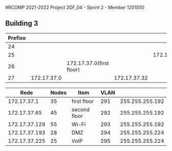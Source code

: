 #RCOMP 2021-2022 Project 2DF_04 - Sprint 2 - Member 1201550


## Building 3



| Prefixo      |             |                             |              |             |              |                             |              |               |                      |               |               |                    |               |                     |
|--------------|-------------|-----------------------------|--------------|-------------|--------------|-----------------------------|--------------|---------------|----------------------|---------------|---------------|--------------------|---------------|---------------------|
|   24         |             |                             |              |             |              |                             | 172.17.37.0  |               |                      |               |               |                    |               |                     |
|   25         |             |                             |              | 172.17.37.0 |              |                             |              |               |                      |               | 172.17.37.128 |                    |               |                     |
|   26         |             | 172.17.37.0(first floor)    |              |             |              | 172.17.37.64(second floor)  |              |               | 172.17.37.128(Wi-fi) |               |               |                    | 172.17.37.192 |                     |
|   27         | 172.17.37.0 |                             | 172.17.37.32 |             | 172.17.37.64 |                             | 172.17.37.96 | 172.17.37.128 |                      | 172.17.37.160 |               | 172.17.37.192(DMZ) |               | 172.17.37.224(VoIP) |



| Rede          | Nodes | Item       | VLAN      ||
|---------------|-------|------------|-----------|-----|
| 172.17.37.1   | 35   | first floor  | 291       |255.255.255.192     |
|172.17.37.65   | 45     | second floor  | 292       | 255.255.255.192    |
| 172.17.37.129   | 55   | Wi-Fi        | 293       |255.255.255.192     |
| 172.17.37.193   | 28        | DMZ       | 294       |255.255.255.224    |
| 172.17.37.225   | 25     | VoIP | 295       |255.255.255.224     |
